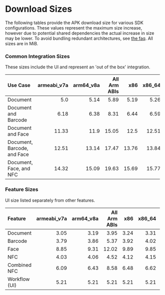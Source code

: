 # Download Sizes

The following tables provide the APK download size for various SDK configurations.  These values represent
the maximum size increase, however due to potential shared dependencies the actual increase in size may
be lower.  To avoid bundling redundant architectures, see [the faq](../README.md#how-can-i-reduce-the-size-of-the-sdk).
All sizes are in MiB.

### **Common Integration Sizes**
These sizes include the UI and represent an 'out of the box' integration.
<!-- USECASE_SIZE_TABLE_START -->
| Use Case                    | armeabi_v7a | arm64_v8a | All Arm ABIs | x86   | x86_64 | All x86 ABIs | All ABIs | 
| :-------------------------- | ----------: | --------: | -----------: | ----: | -----: | -----------: | -------: |
| Document                    | 5.0         | 5.14      | 5.89         | 5.19  | 5.26   | 6.2          | 7.85     | 
| Document and Barcode        | 6.18        | 6.38      | 8.31         | 6.44  | 6.59   | 8.79         | 12.85    | 
| Document and Face           | 11.33       | 11.9      | 15.05        | 12.5  | 12.51  | 16.83        | 23.69    | 
| Document, Barcode, and Face | 12.51       | 13.14     | 17.47        | 13.76 | 13.84  | 19.41        | 28.68    | 
| Document, Face, and NFC     | 14.32       | 15.09     | 19.63        | 15.69 | 15.77  | 21.68        | 31.53    | 
<!-- USECASE_SIZE_TABLE_END -->

### **Feature Sizes**
UI size listed separately from other features.
<!-- SCIENCE_SIZE_TABLE_START -->
| Feature       | armeabi_v7a | arm64_v8a | All Arm ABIs | x86  | x86_64 | All x86 ABIs | All ABIs | 
| :------------ | ----------: | --------: | -----------: | ---: | -----: | -----------: | -------: |
| Document      | 3.05        | 3.19      | 3.95         | 3.24 | 3.31   | 4.26         | 5.91     | 
| Barcode       | 3.79        | 3.86      | 5.37         | 3.92 | 4.02   | 5.65         | 8.73     | 
| Face          | 8.85        | 9.31      | 12.02        | 9.89 | 9.85   | 13.6         | 19.49    | 
| NFC           | 4.03        | 4.06      | 4.52         | 4.12 | 4.15   | 4.71         | 5.66     | 
| Combined NFC  | 6.09        | 6.43      | 8.58         | 6.48 | 6.62   | 9.16         | 13.79    | 
| Workflow (UI) | 5.21        | 5.21      | 5.21         | 5.21 | 5.21   | 5.21         | 5.21     | 
<!-- SCIENCE_SIZE_TABLE_END -->

